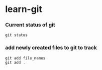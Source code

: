 # learn-git

### Current status of git

```
git status
```

### add newly created files to git to track
```
git add file_names
git add .
```
